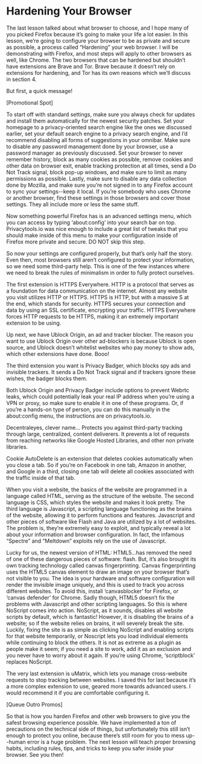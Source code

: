 # Hardening Your Browser

The last lesson talked about what browser to choose, and I hope many of you
picked Firefox because it’s going to make your life a lot easier. In this lesson, we’re
going to configure your browser to be as private and secure as possible, a
process called “Hardening” your web browser. I will be demonstrating with Firefox,
and most steps will apply to other browsers as well, like Chrome. The two
browsers that can be hardened but shouldn’t have extensions are Brave and Tor.
Brave because it doesn’t rely on extensions for hardening, and Tor has its own
reasons which we’ll discuss in section 4.

But first, a quick message!

[Promotional Spot]

To start off with standard settings, make sure you always check for updates and
install them automatically for the newest security patches. Set your homepage to
a privacy-oriented search engine like the ones we discussed earlier, set your
default search engine to a privacy search engine, and I’d recommend disabling
all forms of suggestions in your omnibar. Make sure to disable any password
management done by your browser, use a password manager as previously
discussed. Set your browser to never remember history, block as many cookies as
possible, remove cookies and other data on browser exit, enable tracking
protection at all times, send a Do Not Track signal, block pop-up windows, and
make sure to limit as many permissions as possible. Lastly, make sure to disable
any data collection done by Mozilla, and make sure you’re not signed in to any
Firefox account to sync your settings--keep it local. If you’re somebody who uses
Chrome or another browser, find these settings in those browsers and cover
those settings. They all include more or less the same stuff.

Now something powerful Firefox has is an advanced settings menu, which you
can access by typing ‘about:config’ into your search bar on top. Privacytools.io
was nice enough to include a great list of tweaks that you should make inside of
this menu to make your configuration inside of Firefox more private and secure.
DO NOT skip this step.

So now your settings are configured properly, but that’s only half the story. Even
then, most browsers still aren’t configured to protect your information, so we
need some third-party help. This is one of the few instances where we need to
break the rules of minimalism in order to fully protect ourselves.

The first extension is HTTPS Everywhere. HTTP is a protocol that serves as a
foundation for data communication on the internet. Almost any website you visit
utilizes HTTP or HTTPS. HTTPS is HTTP, but with a massive S at the end, which
stands for security. HTTPS secures your connection and data by using an SSL
certificate, encrypting your traffic. HTTPS Everywhere forces HTTP requests to be
HTTPS, making it an extremely important extension to be using.

Up next, we have Ublock Origin, an ad and tracker blocker. The reason you want
to use Ublock Origin over other ad-blockers is because Ublock is open source,
and Ublock doesn’t whitelist websites who pay money to show ads, which other
extensions have done. Booo!

The third extension you want is Privacy Badger, which blocks spy ads and
invisible trackers. It sends a Do Not Track signal and if trackers ignore these
wishes, the badger blocks them.

Both Ublock Origin and Privacy Badger include options to prevent Webrtc leaks,
which could potentially leak your real IP address when you’re using a VPN or
proxy, so make sure to enable it in one of these programs. Or, if you’re a
hands-on type of person, you can do this manually in the about:config menu, the
instructions are on privacytools.io.

Decentraleyes, clever name… Protects you against third-party tracking through
large, centralized, content deliverers. It prevents a lot of requests from reaching
networks like Google Hosted Libraries, and other non private libraries.

Cookie AutoDelete is an extension that deletes cookies automatically when you
close a tab. So if you’re on Facebook in one tab, Amazon in another, and Google
in a third, closing one tab will delete all cookies associated with the traffic inside
of that tab.

When you visit a website, the basics of the website are programmed in a
language called HTML, serving as the structure of the website. The second
language is CSS, which styles the website and makes it look pretty. The third
language is Javascript, a scripting language functioning as the brains of the
website, allowing it to perform functions and features. Javascript and other
pieces of software like Flash and Java are utilized by a lot of websites. The
problem is, they’re extremely easy to exploit, and typically reveal a lot about your
information and browser configuration. In fact, the infamous “Spectre” and
“Meltdown” exploits rely on the use of Javascript.

Lucky for us, the newest version of HTML: HTML5...has removed the need of one
of these dangerous pieces of software: flash. But, it’s also brought its own
tracking technology called canvas fingerprinting. Canvas fingerprinting uses the
HTML5 canvas element to draw an image on your browser that’s not visible to
you. The idea is your hardware and software configuration will render the
invisible image uniquely, and this is used to track you across different websites.
To avoid this, install ‘canvasblocker’ for Firefox, or ‘canvas defender’ for Chrome.
Sadly though, HTML5 doesn’t fix the problems with Javascript and other
scripting languages. So this is where NoScript comes into action. NoScript, as it
sounds, disables all website scripts by default, which is fantastic! However, it is
disabling the brains of a website; so if the website relies on brains, it will severely
break the site. Luckily, fixing the site is as simple as clicking NoScript and
enabling scripts for that website temporarily, or Noscript lets you load individual
elements while continuing to block the others. It is not as extreme as a plugin as
people make it seem; if you need a site to work, add it as an exclusion and you
never have to worry about it again. If you’re using Chrome, ‘scriptblock’ replaces
NoScript.

The very last extension is uMatrix, which lets you manage cross-website requests
to stop tracking between websites. I saved this for last because it’s a more
complex extension to use, geared more towards advanced users. I would
recommend it if you are comfortable configuring it.

[Queue Outro Promos]

So that is how you harden Firefox and other web browsers to give you the safest
browsing experience possible. We have implemented a ton of precautions on the
technical side of things, but unfortunately this still isn’t enough to protect you
online, because there’s still room for you to mess up--human error is a huge
problem. The next lesson will teach proper browsing habits, including rules, tips,
and tricks to keep you safer inside your browser. See you then!